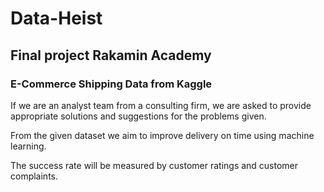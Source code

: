 # Data-Heist
## Final project Rakamin Academy
### E-Commerce Shipping Data from Kaggle


If we are an analyst team from a consulting firm, we are asked to provide appropriate solutions and suggestions for the problems given.

From the given dataset we aim to improve delivery on time using machine learning. 

The success rate will be measured by customer ratings and customer complaints.
